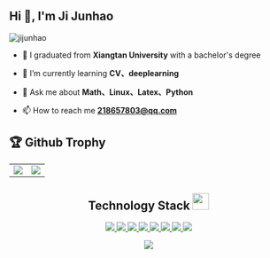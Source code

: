 ## Hi 👋, I'm Ji Junhao

<p align="left"> <img src="https://komarev.com/ghpvc/?username=jijunhao&label=Profile%20views&color=0e75b6&style=flat" alt="jijunhao" /> </p>

- 🤔 I graduated from **Xiangtan University** with a bachelor's degree

- 🌱 I’m currently learning **CV、deeplearning**

- 💬 Ask me about **Math、Linux、Latex、Python**

- 📫 How to reach me **218657803@qq.com**

<!--
**jijunhao/jijunhao** is a ✨ _special_ ✨ repository because its `README.md` (this file) appears on your GitHub profile.

Here are some ideas to get you started:

- 🔭 I’m currently working on ...
- 🌱 I’m currently learning ...
- 👯 I’m looking to collaborate on ...
- 🤔 I’m looking for help with ...
- 💬 Ask me about ...
- 📫 How to reach me: ...
- 😄 Pronouns: ...
- ⚡ Fun fact: ...
-->
## 🏆 Github Trophy

<table>
  <tr>
    <td align="center" style="padding=0;width=50%;">
      <img align="center" style="padding=0;" src="https://github-readme-stats.vercel.app/api/?username=jijunhao&show_icons=true&&hide_title=true&count_private=true" />

  <td align="center" style="padding=0;width=70%;">
      <img align="center" style="padding=0;" src="https://github-readme-stats.quantumlytangled.vercel.app/api/top-langs/?username=jijunhao&exclude_repo=jijunhao.github.io&layout=compact" />
    </td>
  </tr>
</table>

<h2 align="center">Technology Stack <img src="https://media.giphy.com/media/WUlplcMpOCEmTGBtBW/giphy.gif" width="30"></h2>
<p align="center">
  <a href="https://cn.ubuntu.com/">
    <img src="https://img.shields.io/badge/Ubuntu-E95420?style=for-the-badge&logo=ubuntu&logoColor=white"/>
  </a>
  <a href="https://www.anaconda.com/">
    <img src="https://img.shields.io/badge/Anaconda-%2344A833.svg?style=for-the-badge&logo=anaconda&logoColor=white"/>
  </a>
  <a href="https://sourceforge.net/projects/texstudio/">
    <img src="https://img.shields.io/badge/latex-%23008080.svg?style=for-the-badge&logo=latex&logoColor=white"/>
  </a>
  <a href="https://code.visualstudio.com/">
    <img src="https://img.shields.io/badge/c-%2300599C.svg?style=for-the-badge&logo=c&logoColor=white"/>
  </a>
  <a href="https://www.python.org/">
    <img src="https://img.shields.io/badge/python-3670A0?style=for-the-badge&logo=python&logoColor=ffdd54"/>
  </a>
  <a href="https://pytorch.org/">
    <img src="https://img.shields.io/badge/PyTorch-%23EE4C2C.svg?style=for-the-badge&logo=PyTorch&logoColor=white"/>
  </a>
  <a href="https://www.mysql.com/">
    <img src="https://img.shields.io/badge/mysql-%2300f.svg?style=for-the-badge&logo=mysql&logoColor=white"/>
  </a>
  <a href="https://www.kaggle.com/">
    <img src="https://img.shields.io/badge/Kaggle-035a7d?style=for-the-badge&logo=kaggle&logoColor=white"/>
  </a>
</p>

<p align = "center">
  <img src="https://github-readme-streak-stats.herokuapp.com/?user=jijunhao&show_icons=true&locale=en" />
</p>
